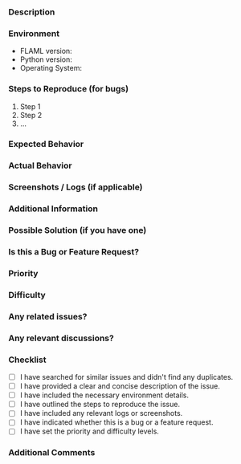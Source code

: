 ### Description

<!-- A clear and concise description of the issue or feature request. -->

### Environment

- FLAML version: <!-- Specify the FLAML version (e.g., v0.2.0) -->
- Python version: <!-- Specify the Python version (e.g., 3.8) -->
- Operating System: <!-- Specify the OS (e.g., Windows 10, Ubuntu 20.04) -->

### Steps to Reproduce (for bugs)

<!-- Provide detailed steps to reproduce the issue. Include code snippets, configuration files, or any other relevant information. -->

1. Step 1
1. Step 2
1. ...

### Expected Behavior

<!-- Describe what you expected to happen. -->

### Actual Behavior

<!-- Describe what actually happened. Include any error messages, stack traces, or unexpected behavior. -->

### Screenshots / Logs (if applicable)

<!-- If relevant, include screenshots or logs that help illustrate the issue. -->

### Additional Information

<!-- Include any additional information that might be helpful, such as specific configurations, data samples, or context about the environment. -->

### Possible Solution (if you have one)

<!-- If you have suggestions on how to address the issue, provide them here. -->

### Is this a Bug or Feature Request?

<!-- Choose one: Bug | Feature Request -->

### Priority

<!-- Choose one: High | Medium | Low -->

### Difficulty

<!-- Choose one: Easy | Moderate | Hard -->

### Any related issues?

<!-- If this is related to another issue, reference it here. -->

### Any relevant discussions?

<!-- If there are any discussions or forum threads related to this issue, provide links. -->

### Checklist

<!-- Please check the items that you have completed -->

- [ ] I have searched for similar issues and didn't find any duplicates.
- [ ] I have provided a clear and concise description of the issue.
- [ ] I have included the necessary environment details.
- [ ] I have outlined the steps to reproduce the issue.
- [ ] I have included any relevant logs or screenshots.
- [ ] I have indicated whether this is a bug or a feature request.
- [ ] I have set the priority and difficulty levels.

### Additional Comments

<!-- Any additional comments or context that you think would be helpful. -->
